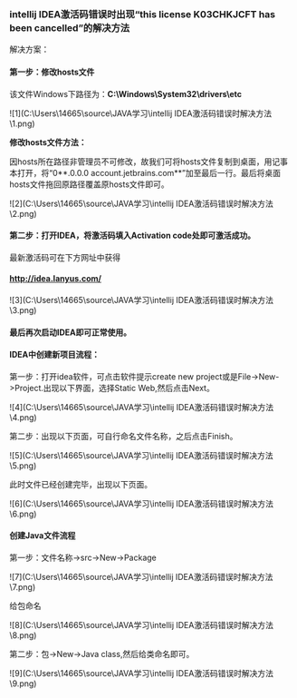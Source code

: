 ### intellij IDEA激活码错误时出现“this license K03CHKJCFT has been cancelled”的解决方法

解决方案：

#### 第一步：修改hosts文件

该文件Windows下路径为：**C:\Windows\System32\drivers\etc**

![1](C:\Users\14665\source\JAVA学习\intellij IDEA激活码错误时解决方法\1.png)

**修改hosts文件方法：**

因hosts所在路径非管理员不可修改，故我们可将hosts文件复制到桌面，用记事本打开，将“0**.0.0.0 account.jetbrains.com**”加至最后一行。最后将桌面hosts文件拖回原路径覆盖原hosts文件即可。

![2](C:\Users\14665\source\JAVA学习\intellij IDEA激活码错误时解决方法\2.png)

#### 第二步：打开IDEA，将激活码填入Activation code处即可激活成功。

最新激活码可在下方网址中获得

#### http://idea.lanyus.com/

![3](C:\Users\14665\source\JAVA学习\intellij IDEA激活码错误时解决方法\3.png)

#### 最后再次启动IDEA即可正常使用。

#### IDEA中创建新项目流程：

第一步：打开idea软件，可点击软件提示create new project或是File->New->Project.出现以下界面，选择Static Web,然后点击Next。

![4](C:\Users\14665\source\JAVA学习\intellij IDEA激活码错误时解决方法\4.png)

第二步：出现以下页面，可自行命名文件名称，之后点击Finish。

![5](C:\Users\14665\source\JAVA学习\intellij IDEA激活码错误时解决方法\5.png)

此时文件已经创建完毕，出现以下页面。

![6](C:\Users\14665\source\JAVA学习\intellij IDEA激活码错误时解决方法\6.png)

#### 创建Java文件流程

第一步：文件名称->src->New->Package

![7](C:\Users\14665\source\JAVA学习\intellij IDEA激活码错误时解决方法\7.png)

给包命名

![8](C:\Users\14665\source\JAVA学习\intellij IDEA激活码错误时解决方法\8.png)

第二步：包->New->Java class,然后给类命名即可。

![9](C:\Users\14665\source\JAVA学习\intellij IDEA激活码错误时解决方法\9.png)